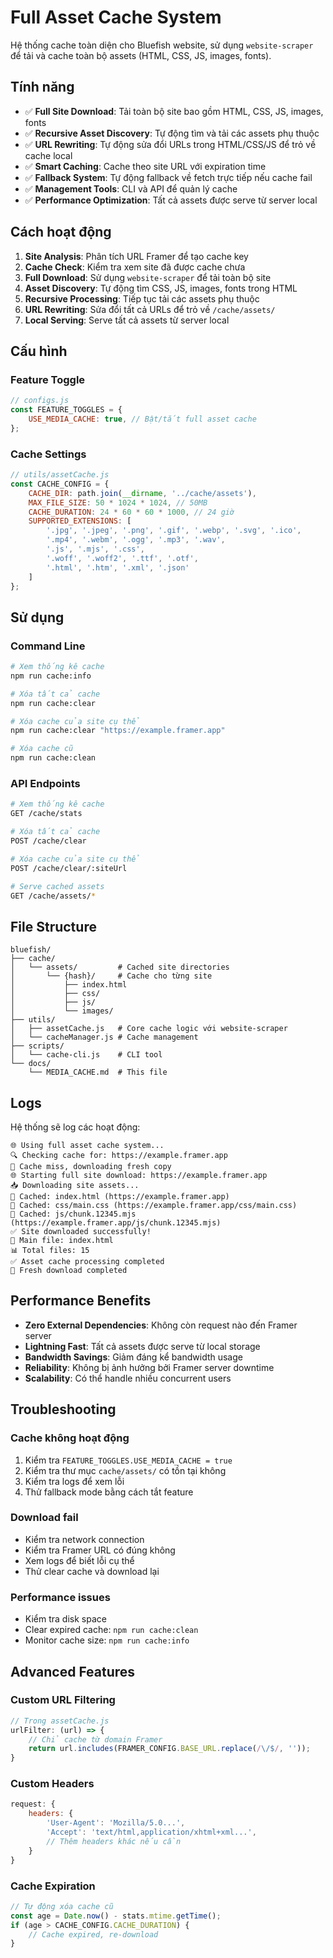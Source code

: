 # Full Asset Cache System

Hệ thống cache toàn diện cho Bluefish website, sử dụng `website-scraper` để tải và cache toàn bộ assets (HTML, CSS, JS, images, fonts).

## Tính năng

- ✅ **Full Site Download**: Tải toàn bộ site bao gồm HTML, CSS, JS, images, fonts
- ✅ **Recursive Asset Discovery**: Tự động tìm và tải các assets phụ thuộc
- ✅ **URL Rewriting**: Tự động sửa đổi URLs trong HTML/CSS/JS để trỏ về cache local
- ✅ **Smart Caching**: Cache theo site URL với expiration time
- ✅ **Fallback System**: Tự động fallback về fetch trực tiếp nếu cache fail
- ✅ **Management Tools**: CLI và API để quản lý cache
- ✅ **Performance Optimization**: Tất cả assets được serve từ server local

## Cách hoạt động

1. **Site Analysis**: Phân tích URL Framer để tạo cache key
2. **Cache Check**: Kiểm tra xem site đã được cache chưa
3. **Full Download**: Sử dụng `website-scraper` để tải toàn bộ site
4. **Asset Discovery**: Tự động tìm CSS, JS, images, fonts trong HTML
5. **Recursive Processing**: Tiếp tục tải các assets phụ thuộc
6. **URL Rewriting**: Sửa đổi tất cả URLs để trỏ về `/cache/assets/`
7. **Local Serving**: Serve tất cả assets từ server local

## Cấu hình

### Feature Toggle
```javascript
// configs.js
const FEATURE_TOGGLES = {
    USE_MEDIA_CACHE: true, // Bật/tắt full asset cache
};
```

### Cache Settings
```javascript
// utils/assetCache.js
const CACHE_CONFIG = {
    CACHE_DIR: path.join(__dirname, '../cache/assets'),
    MAX_FILE_SIZE: 50 * 1024 * 1024, // 50MB
    CACHE_DURATION: 24 * 60 * 60 * 1000, // 24 giờ
    SUPPORTED_EXTENSIONS: [
        '.jpg', '.jpeg', '.png', '.gif', '.webp', '.svg', '.ico',
        '.mp4', '.webm', '.ogg', '.mp3', '.wav',
        '.js', '.mjs', '.css',
        '.woff', '.woff2', '.ttf', '.otf',
        '.html', '.htm', '.xml', '.json'
    ]
};
```

## Sử dụng

### Command Line
```bash
# Xem thống kê cache
npm run cache:info

# Xóa tất cả cache
npm run cache:clear

# Xóa cache của site cụ thể
npm run cache:clear "https://example.framer.app"

# Xóa cache cũ
npm run cache:clean
```

### API Endpoints
```bash
# Xem thống kê cache
GET /cache/stats

# Xóa tất cả cache
POST /cache/clear

# Xóa cache của site cụ thể
POST /cache/clear/:siteUrl

# Serve cached assets
GET /cache/assets/*
```

## File Structure

```
bluefish/
├── cache/
│   └── assets/         # Cached site directories
│       └── {hash}/     # Cache cho từng site
│           ├── index.html
│           ├── css/
│           ├── js/
│           └── images/
├── utils/
│   ├── assetCache.js   # Core cache logic với website-scraper
│   └── cacheManager.js # Cache management
├── scripts/
│   └── cache-cli.js    # CLI tool
└── docs/
    └── MEDIA_CACHE.md  # This file
```

## Logs

Hệ thống sẽ log các hoạt động:
```
🌐 Using full asset cache system...
🔍 Checking cache for: https://example.framer.app
🔄 Cache miss, downloading fresh copy
🌐 Starting full site download: https://example.framer.app
📥 Downloading site assets...
💾 Cached: index.html (https://example.framer.app)
💾 Cached: css/main.css (https://example.framer.app/css/main.css)
💾 Cached: js/chunk.12345.mjs (https://example.framer.app/js/chunk.12345.mjs)
✅ Site downloaded successfully!
📁 Main file: index.html
📊 Total files: 15
✅ Asset cache processing completed
🔄 Fresh download completed
```

## Performance Benefits

- **Zero External Dependencies**: Không còn request nào đến Framer server
- **Lightning Fast**: Tất cả assets được serve từ local storage
- **Bandwidth Savings**: Giảm đáng kể bandwidth usage
- **Reliability**: Không bị ảnh hưởng bởi Framer server downtime
- **Scalability**: Có thể handle nhiều concurrent users

## Troubleshooting

### Cache không hoạt động
1. Kiểm tra `FEATURE_TOGGLES.USE_MEDIA_CACHE = true`
2. Kiểm tra thư mục `cache/assets/` có tồn tại không
3. Kiểm tra logs để xem lỗi
4. Thử fallback mode bằng cách tắt feature

### Download fail
- Kiểm tra network connection
- Kiểm tra Framer URL có đúng không
- Xem logs để biết lỗi cụ thể
- Thử clear cache và download lại

### Performance issues
- Kiểm tra disk space
- Clear expired cache: `npm run cache:clean`
- Monitor cache size: `npm run cache:info`

## Advanced Features

### Custom URL Filtering
```javascript
// Trong assetCache.js
urlFilter: (url) => {
    // Chỉ cache từ domain Framer
    return url.includes(FRAMER_CONFIG.BASE_URL.replace(/\/$/, ''));
}
```

### Custom Headers
```javascript
request: {
    headers: {
        'User-Agent': 'Mozilla/5.0...',
        'Accept': 'text/html,application/xhtml+xml...',
        // Thêm headers khác nếu cần
    }
}
```

### Cache Expiration
```javascript
// Tự động xóa cache cũ
const age = Date.now() - stats.mtime.getTime();
if (age > CACHE_CONFIG.CACHE_DURATION) {
    // Cache expired, re-download
}
``` 
